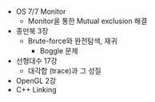 * OS 7/7 Monitor
    * Monitor을 통한 Mutual exclusion 해결
* 종만북 3장
    * Brute-force와 완전탐색, 재귀
        * Boggle 문제
* 선형대수 17강
    * 대각합 (trace)과 그 성질
* OpenGL 2강
* C++ Linking
